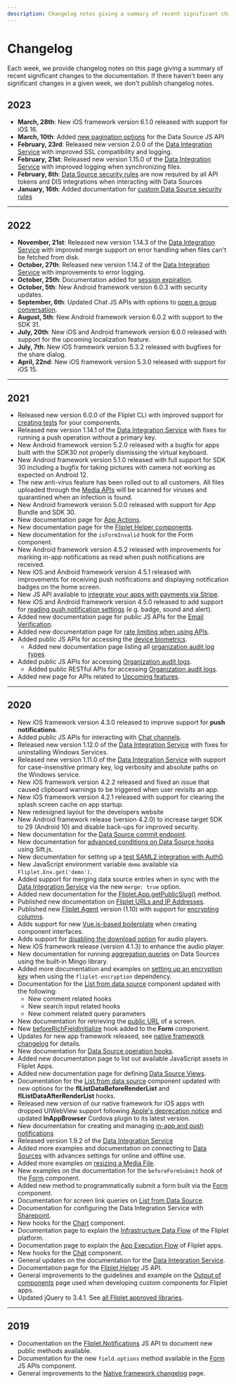 ```yaml
---
description: Changelog notes giving a summary of recent significant changes to the documentation.
---
```


# Changelog

Each week, we provide changelog notes on this page giving a summary of recent significant changes to the documentation. If there haven't been any significant changes in a given week, we don't publish changelog notes.

## 2023

- **March, 28th**: New iOS framework version 6.1.0 released with support for iOS 16.
- **March, 10th**: Added [new pagination options](https://developers.fliplet.com/API/fliplet-datasources.html#fetch-records-with-pagination) for the Data Source JS API
- **February, 23rd**: Released new version 2.0.0 of the [Data Integration Service](https://developers.fliplet.com/Data-integration-service.html##releases-changelog) with improved SSL compatibility and logging.
- **February, 21st**: Released new version 1.15.0 of the [Data Integration Service](https://developers.fliplet.com/Data-integration-service.html##releases-changelog) with improved logging when synchronizing files.
- **February, 8th**: [Data Source security rules](/Data-source-security.html) are now required by all API tokens and DIS integrations when interacting with Data Sources
- **January, 16th**: Added documentation for [custom Data Source security rules](https://developers.fliplet.com/Data-source-security.html#custom-security-rules)

---

## 2022

- **November, 21st**: Released new version 1.14.3 of the [Data Integration Service](https://developers.fliplet.com/Data-integration-service.html) with improved merge support on error handling when files can't be fetched from disk.
- **October, 27th**: Released new version 1.14.2 of the [Data Integration Service](https://developers.fliplet.com/Data-integration-service.html) with improvements to error logging.
- **October, 25th**: Documentation added for [session expiration](https://developers.fliplet.com/App-security.html#session-expiration).
- **October, 5th**: New Android framework version 6.0.3 with security updates.
- **September, 6th**: Updated Chat JS APIs with options to [open a group conversation](/API/components/chat.html#startopen-a-group-conversation-with-one-or-more-people).
- **August, 5th**: New Android framework version 6.0.2 with support to the SDK 31.
- **July, 20th**: New iOS and Android framework version 6.0.0 released with support for the upcoming localization feature.
- **July, 7th**: New iOS framework version 5.3.2 released with bugfixes for the share dialog.
- **April, 22nd**: New iOS framework version 5.3.0 released with support for iOS 15.

---

## 2021

- Released new version 6.0.0 of the Fliplet CLI with improved support for [creating tests](/Testing-components.html) for your components.
- Released new version 1.14.1 of the [Data Integration Service](https://developers.fliplet.com/Data-integration-service.html) with fixes for running a push operation without a primary key.
- New Android framework version 5.2.0 released with a bugfix for apps built with the SDK30 not properly dismissing the virtual keyboard.
- New Android framework version 5.1.0 released with full support for SDK 30 including a bugfix for taking pictures with camera not working as expected on Android 12.
- The new anti-virus feature has been rolled out to all customers. All files uploaded through the [Media APIs](https://developers.fliplet.com/API/fliplet-media.html#upload-one-or-more-files) will be scanned for viruses and quarantined when an infection is found.
- New Android framework version 5.0.0 released with support for App Bundle and SDK 30.
- New documentation page for [App Actions](https://developers.fliplet.com/API/core/app-actions.html).
- New documentation page for the [Fliplet Helper components](https://developers.fliplet.com/API/helpers/overview.html).
- New documentation for the `isFormInvalid` hook for the Form component.
- New Android framework version 4.5.2 released with improvements for marking in-app notifications as read when push notifications are received.
- New iOS and Android framework version 4.5.1 released with improvements for receiving push notifications and displaying notification badges on the home screen.
- New JS API available to [integrate your apps with payments via Stripe](https://developers.fliplet.com/API/fliplet-payments.html).
- New iOS and Android framework version 4.5.0 released to add support for [reading push notification settings](https://developers.fliplet.com/API/core/notifications.html#verify-the-devices-push-notification-settings) (e.g. badge, sound and alert).
- Added new documentation page for public JS APIs for the [Email Verification](https://developers.fliplet.com/API/components/email-verification.html).
- Added new documentation page for [rate limiting when using APIs](https://developers.fliplet.com/Rate-limiting-for-API.html).
- Added public JS APIs for accessing the [device biometrics](https://developers.fliplet.com/API/core/biometrics.html).
  - Added new documentation page listing all [organization audit log types](https://developers.fliplet.com/Organization-audit-log-types.html#list-of-audit-log-types-for-organizations).
- Added public JS APIs for accessing [Organization audit logs](https://developers.fliplet.com/API/core/organizations.html#audit-logs).
  - Added public RESTful APIs for accessing [Organization audit logs](https://developers.fliplet.com/REST-API/fliplet-organizations.html#get-the-audit-logs-for-an-organization).
- Added new page for APIs related to [Upcoming features](/Upcoming.html).

---

## 2020

- New iOS framework version 4.3.0 released to improve support for **push notifications**.
- Added public JS APIs for interacting with [Chat channels](/API/components/chat.html#public-channels).
- Released new version 1.12.0 of the [Data Integration Service](https://developers.fliplet.com/Data-integration-service.html) with fixes for uninstalling Windows Services.
- Released new version 1.11.0 of the [Data Integration Service](https://developers.fliplet.com/Data-integration-service.html) with support for case-insensitive primary key, log verbosity and absolute paths on the Windows service.
- New iOS framework version 4.2.2 released and fixed an issue that caused clipboard warnings to be triggered when user revisits an app.
- New iOS framework version 4.2.1 released with support for clearing the splash screen cache on app startup.
- New redesigned layout for the developers website
- New Android framework release (version 4.2.0) to increase target SDK to 29 (Android 10) and disable back-ups for improved security.
- New documentation for the [Data Source commit endpoint](https://developers.fliplet.com/REST-API/fliplet-datasources.html#commit-a-series-of-changes-to-a-data-source).
- New documentation for [advanced conditions on Data Source hooks](https://developers.fliplet.com/Data-Source-Hooks.html#hook-conditions) using Sift.js.
- New documentation for setting up a [test SAML2 integration with Auth0](https://developers.fliplet.com/API/integrations/sso-saml2.html#set-up-a-test-saml2-integration-with-auth0).
- New JavaScript environment variable `demo` available via `Fliplet.Env.get('demo')`.
- Added support for merging data source entries when in sync with the [Data Integration Service](https://developers.fliplet.com/Data-integration-service.html) via the new `merge: true` option.
- Added new documentation for the [Fliplet.App.getPublicSlug()](https://developers.fliplet.com/API/core/overview.html#get-the-public-url-of-the-current-app) method.
- Published new documentation on [Fliplet URLs and IP Addresses](https://developers.fliplet.com/URLs-and-IP-Addresses.html).
- Published new [Fliplet Agent](https://developers.fliplet.com/Data-integration-service.html#encryption) version (1.10) with support for [encrypting columns](https://developers.fliplet.com/Data-integration-service.html#encryption).
- Adds support for new [Vue.js-based boilerplate](https://developers.fliplet.com/Building-components.html#creating-a-component-interface-using-the-advanced-vuejs-boilerplate) when creating component interfaces.
- Adds support for [disabling the download option](https://developers.fliplet.com/API/fliplet-audio-player.html) for audio players.
- New iOS framework release (version 4.1.3) to enhance the audio player.
- New documentation for running [aggregation queries](https://developers.fliplet.com/API/fliplet-datasources.html#run-aggregation-queries) on Data Sources using the built-in Mingo library.
- Added more documentation and examples on [setting up an encryption key](https://developers.fliplet.com/API/fliplet-encryption.html#set-the-encryptiondecryption-key) when using the `fliplet-encryption` dependency.
- Documentation for the [List from data source](https://developers.fliplet.com/API/components/list-from-data-source.html) component updated with the following:
  - New comment related hooks
  - New search input related hooks
  - New comment related query parameters
- New documentation for retrieving the [public URL](https://developers.fliplet.com/API/core/overview.html#get-the-public-url-of-the-current-screen) of a screen.
- New [beforeRichFieldInitialize](https://developers.fliplet.com/API/components/form-builder.html#beforerichfieldinitialize) hook added to the **Form** component.
- Updates for new app framework released, see [native framework changelog](https://developers.fliplet.com/Native-framework-changelog.html) for details.
- New documentation for [Data Source operation hooks](https://developers.fliplet.com/Data-Source-Hooks.html#manipulate-a-string).
- Added new documentation page to list out available JavaScript assets in Fliplet Apps.
- Added new documentation page for defining [Data Source Views](https://developers.fliplet.com/API/datasources/views.html).
- Documentation for the [List from data source](https://developers.fliplet.com/API/components/list-from-data-source.html) component updated with new options for the **flListDataBeforeRenderList** and **flListDataAfterRenderList** hooks.
- Released new version of our native framework for iOS apps with dropped UIWebView support following [Apple's deprecation notice](https://developer.apple.com/news/?id=12232019b) and updated **InAppBrowser** Cordova plugin to its latest version.
- New documentation for creating and managing [in-app and push notifications](https://developers.fliplet.com/API/fliplet-notifications.html)
- Released version 1.9.2 of the [Data Integration Service](https://developers.fliplet.com/Data-integration-service.html)
- Added more examples and documentation on connecting to [Data Sources](https://developers.fliplet.com/API/fliplet-datasources.html#connect-to-a-data-source-by-id) with advances settings for online and offline use.
- Added more examples on [resizing a Media File](https://developers.fliplet.com/REST-API/fliplet-media.html#stream-the-contents-of-a-file).
- New examples on the documentation for the `beforeFormSubmit` hook of the [Form](https://developers.fliplet.com/API/components/form-builder.html#beforeformsubmit) component.
- Added new method to programmatically submit a form built via the [Form](https://developers.fliplet.com/API/components/form-builder.html#programmatically-submit-a-form) component.
- Documentation for screen link queries on [List from Data Source](API/components/list-from-data-source.md).
- Documentation for configuring the Data Integration Service with [Sharepoint](Data-integration-service.md#integrate-with-sharepoint).
- New hooks for the [Chart](https://developers.fliplet.com/API/components/charts.html#hooks) component.
- Documentation page to explain the [Infrastructure Data Flow](/Data-flow.md) of the Fliplet platform.
- Documentation page to explain the [App Execution Flow](https://developers.fliplet.com/Execution-flow.html) of Fliplet apps.
- New hooks for the [Chat](https://developers.fliplet.com/API/components/chat.html) component.
- General updates on the documentation for the [Data Integration Service](Data-integration-service.md).
- Documentation page for the [Fliplet.Helper](https://developers.fliplet.com/API/helpers/overview.html) JS API.
- General improvements to the guidelines and example on the [Output of components](https://developers.fliplet.com/components/Build-output.html#reading-previously-saved-settings) page used when developing custom components for Fliplet apps.
- Updated jQuery to 3.4.1. See [all Fliplet approved libraries](https://developers.fliplet.com/Fliplet-approved-libraries.html).

---

## 2019
- Documentation on the [Fliplet.Notifications](https://developers.fliplet.com/API/fliplet-notifications.html) JS API to document new public methods available.
- Documentation for the new `field.options` method available in the [Form](https://developers.fliplet.com/API/components/form-builder.html#fieldoptionsarray) JS APIs component.
- General improvements to the [Native framework changelog](https://developers.fliplet.com/Native-framework-changelog.html) page.
